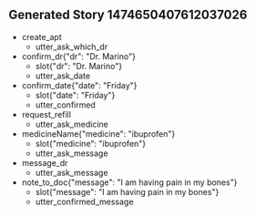 ## Generated Story 1474650407612037026
* create_apt
    - utter_ask_which_dr
* confirm_dr{"dr": "Dr. Marino"}
    - slot{"dr": "Dr. Marino"}
    - utter_ask_date
* confirm_date{"date": "Friday"}
    - slot{"date": "Friday"}
    - utter_confirmed
* request_refill
    - utter_ask_medicine
* medicineName{"medicine": "ibuprofen"}
    - slot{"medicine": "ibuprofen"}
    - utter_ask_message
* message_dr
    - utter_ask_message
* note_to_doc{"message": "I am having pain in my bones"}
    - slot{"message": "I am having pain in my bones"}
    - utter_confirmed_message

